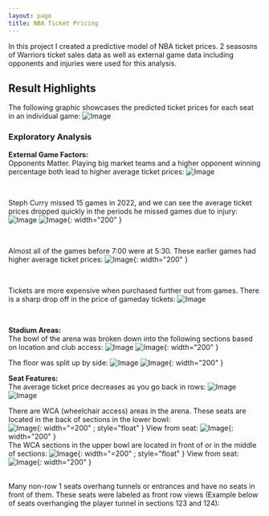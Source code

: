 ```yaml
---
layout: page
title: NBA Ticket Pricing
---
```

In this project I created a predictive model of NBA ticket prices. 2 seasosns of Warriors ticket sales data as well as external game data including opponents and injuries were used for this analysis.


## Result Highlights
The following graphic showcases the predicted ticket prices for each seat in an individual game:
![Image](/assets/images/arena_map.png)

### Exploratory Analysis
**External Game Factors:** &nbsp;<br>
Opponents Matter. Playing big market teams and a higher opponent winning percentage both lead to higher average ticket prices:
![Image](/assets/images/opps.jpeg)

&nbsp;<br>

Steph Curry missed 15 games in 2022, and we can see the average ticket prices dropped quickly in the periods he missed games due to injury:
![Image](/assets/images/curry_graph.jpeg)
![Image](/assets/images/curry_22.jpeg){: width="200" }

&nbsp;<br>

Almost all of the games before 7:00 were at 5:30. These earlier games had higher average ticket prices:
![Image](/assets/images/times.jpeg){: width="200" }

&nbsp;<br>

Tickets are more expensive when purchased further out from games. There is a sharp drop off in the price of gameday tickets:
![Image](/assets/images/days_out.jpg)

&nbsp;<br>

**Stadium Areas:** &nbsp;<br>
The bowl of the arena was broken down into the following sections based on location and club access:
![Image](/assets/images/sections.jpeg)
![Image](/assets/images/sec_prices.jpg){: width="200" }



The floor was split up by side:
![Image](/assets/images/floor.jpg)
![Image](/assets/images/floor_avgs.jpg){: width="200" }

**Seat Features:** &nbsp;<br>
The average ticket price decreases as you go back in rows:
![Image](/assets/images/lb_rows.jpg)
![Image](/assets/images/ub_rows.jpg)

There are WCA (wheelchair access) areas in the arena. These seats are located in the back of sections in the lower bowl: &nbsp;<br>
![Image](/assets/images/wca_lb_graph.jpg){: width="=200" ; style="float" } View from seat: ![Image](/assets/images/wca_lb_view.jpg){: width="200" } &nbsp;<br>
The WCA sections in the upper bowl are located in front of or in the middle of sections:
![Image](/assets/images/wca_ub_graph.jpg){: width="=200" ; style="float" } View from seat: ![Image](/assets/images/wca_ub_view.jpg){: width="200" }

&nbsp;<br>
Many non-row 1 seats overhang tunnels or entrances and have no seats in front of them. These seats were labeled as front row views (Example below of seats overhanging the player tunnel in sections 123 and 124):


